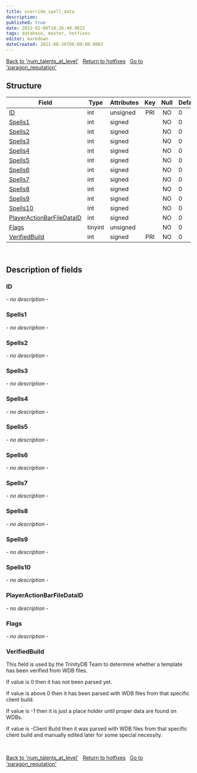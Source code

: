 ```yaml
---
title: override_spell_data
description: 
published: true
date: 2022-02-06T18:26:40.962Z
tags: database, master, hotfixes
editor: markdown
dateCreated: 2021-08-30T06:00:00.000Z
---
```


<a href="https://trinitycore.info/en/database/master/hotfixes/num_talents_at_level" class="mt-5 v-btn v-btn--depressed v-btn--flat v-btn--outlined theme--light v-size--default darkblue--text text--lighten-3"><span class="v-btn__content"><i aria-hidden="true" class="v-icon notranslate v-icon--left mdi mdi-arrow-left theme--light"></i><span>Back to 'num_talents_at_level'</span></span></a>&nbsp;&nbsp;&nbsp;<a href="https://trinitycore.info/en/database/master/hotfixes/home" class="mt-5 v-btn v-btn--depressed v-btn--flat v-btn--outlined theme--light v-size--default darkblue--text text--lighten-3"><span class="v-btn__content"><i aria-hidden="true" class="v-icon notranslate v-icon--left mdi mdi-home-outline theme--light"></i><span>Return to hotfixes</span></span></a>&nbsp;&nbsp;&nbsp;<a href="https://trinitycore.info/en/database/master/hotfixes/paragon_reputation" class="mt-5 v-btn v-btn--depressed v-btn--flat v-btn--outlined theme--light v-size--default darkblue--text text--lighten-3"><span class="v-btn__content"><span>Go to 'paragon_reputation'</span><i aria-hidden="true" class="v-icon notranslate v-icon--right mdi mdi-arrow-right theme--light"></i></span></a>

## Structure

| Field | Type | Attributes | Key | Null | Default | Extra | Comment |
| --- | --- | --- | :---: | :---: | --- | --- | --- |
| [ID](#id) | int | unsigned | PRI | NO | 0 |  |  |
| [Spells1](#spells1) | int | signed |  | NO | 0 |  |  |
| [Spells2](#spells2) | int | signed |  | NO | 0 |  |  |
| [Spells3](#spells3) | int | signed |  | NO | 0 |  |  |
| [Spells4](#spells4) | int | signed |  | NO | 0 |  |  |
| [Spells5](#spells5) | int | signed |  | NO | 0 |  |  |
| [Spells6](#spells6) | int | signed |  | NO | 0 |  |  |
| [Spells7](#spells7) | int | signed |  | NO | 0 |  |  |
| [Spells8](#spells8) | int | signed |  | NO | 0 |  |  |
| [Spells9](#spells9) | int | signed |  | NO | 0 |  |  |
| [Spells10](#spells10) | int | signed |  | NO | 0 |  |  |
| [PlayerActionBarFileDataID](#playeractionbarfiledataid) | int | signed |  | NO | 0 |  |  |
| [Flags](#flags) | tinyint | unsigned |  | NO | 0 |  |  |
| [VerifiedBuild](#verifiedbuild) | int | signed | PRI | NO | 0 |  |  |
&nbsp;
## Description of fields

### ID
*- no description -*
&nbsp;

### Spells1
*- no description -*
&nbsp;

### Spells2
*- no description -*
&nbsp;

### Spells3
*- no description -*
&nbsp;

### Spells4
*- no description -*
&nbsp;

### Spells5
*- no description -*
&nbsp;

### Spells6
*- no description -*
&nbsp;

### Spells7
*- no description -*
&nbsp;

### Spells8
*- no description -*
&nbsp;

### Spells9
*- no description -*
&nbsp;

### Spells10
*- no description -*
&nbsp;

### PlayerActionBarFileDataID
*- no description -*
&nbsp;

### Flags
*- no description -*
&nbsp;

### VerifiedBuild
This field is used by the TrinityDB Team to determine whether a template has been verified from WDB files.

If value is 0 then it has not been parsed yet.

If value is above 0 then it has been parsed with WDB files from that specific client build.

If value is -1 then it is just a place holder until proper data are found on WDBs.

If value is -Client Build then it was parsed with WDB files from that specific client build and manually edited later for some special necessity.

&nbsp;

<a href="https://trinitycore.info/en/database/master/hotfixes/num_talents_at_level" class="mt-5 v-btn v-btn--depressed v-btn--flat v-btn--outlined theme--light v-size--default darkblue--text text--lighten-3"><span class="v-btn__content"><i aria-hidden="true" class="v-icon notranslate v-icon--left mdi mdi-arrow-left theme--light"></i><span>Back to 'num_talents_at_level'</span></span></a>&nbsp;&nbsp;&nbsp;<a href="https://trinitycore.info/en/database/master/hotfixes/home" class="mt-5 v-btn v-btn--depressed v-btn--flat v-btn--outlined theme--light v-size--default darkblue--text text--lighten-3"><span class="v-btn__content"><i aria-hidden="true" class="v-icon notranslate v-icon--left mdi mdi-home-outline theme--light"></i><span>Return to hotfixes</span></span></a>&nbsp;&nbsp;&nbsp;<a href="https://trinitycore.info/en/database/master/hotfixes/paragon_reputation" class="mt-5 v-btn v-btn--depressed v-btn--flat v-btn--outlined theme--light v-size--default darkblue--text text--lighten-3"><span class="v-btn__content"><span>Go to 'paragon_reputation'</span><i aria-hidden="true" class="v-icon notranslate v-icon--right mdi mdi-arrow-right theme--light"></i></span></a>

